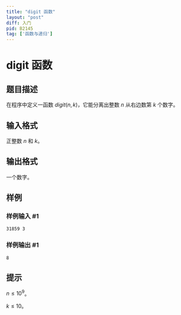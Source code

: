 ```yaml
---
title: "digit 函数"
layout: "post"
diff: 入门
pid: B2145
tag: ['函数与递归']
---
```

# digit 函数
## 题目描述

在程序中定义一函数 $digit(n,k)$，它能分离出整数 $n$ 从右边数第 $k$ 个数字。
## 输入格式

正整数 $n$ 和 $k$。
## 输出格式

一个数字。
## 样例

### 样例输入 #1
```
31859 3
```
### 样例输出 #1
```
8
```
## 提示

$n \le 10^9$。

$k \le 10$。
